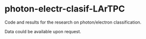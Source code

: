 # photon-electr-clasif-LArTPC
Code and results for the research on photon/electron classification.

Data could be available upon request.
